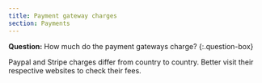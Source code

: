 ```yaml
---
title: Payment gateway charges
section: Payments
---
```


**Question:** How much do the payment gateways charge?
{:.question-box}

Paypal and Stripe charges differ from country to country. Better visit their respective websites to check their fees.
